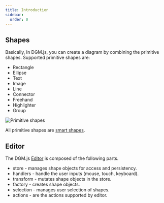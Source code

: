 ```yaml
---
title: Introduction
sidebar:
  order: 0
---
```


## Shapes

Basically, In DGM.js, you can create a diagram by combining the primitive shapes. Supported primitive shapes are:

- Rectangle
- Ellipse
- Text
- Image
- Line
- Connector
- Freehand
- Highlighter
- Group

![Primitive shapes](https://fs.dgm.sh/i/odAJcVEPXYrAR6htSAw5n/lwuge9q2@2x.png)

All primitive shapes are [smart shapes](/guides/smart-shapes).

## Editor

The DGM.js [Editor](/api-core/classes/editor/) is composed of the following parts.

- store - manages shape objects for access and persistency.
- handlers - handle the user inputs (mouse, touch, keyboard).
- transform - mutates shape objects in the store.
- factory - creates shape objects.
- selection - manages user selection of shapes.
- actions - are the actions supported by editor.
